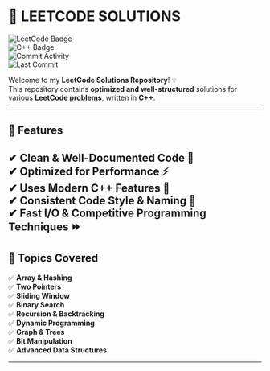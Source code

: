 # 🚀 LEETCODE SOLUTIONS  
![LeetCode Badge](https://img.shields.io/badge/Solved-🔥%20Over%20100-orange)  
![C++ Badge](https://img.shields.io/badge/Language-C++-blue.svg)  
![Commit Activity](https://img.shields.io/github/commit-activity/m/premdev1234/LEETCODE)  
![Last Commit](https://img.shields.io/github/last-commit/premdev1234/LEETCODE)  

Welcome to my **LeetCode Solutions Repository**! 💡  
This repository contains **optimized and well-structured** solutions for various **LeetCode problems**, written in **C++**.  

---

## 📌 Features  
✔ **Clean & Well-Documented Code** 📝  
✔ **Optimized for Performance** ⚡  
✔ **Uses Modern C++ Features** 🚀  
✔ **Consistent Code Style & Naming** 🎯  
✔ **Fast I/O & Competitive Programming Techniques** ⏩  
---

## 📖 Topics Covered  
✅ **Array & Hashing**  
✅ **Two Pointers**  
✅ **Sliding Window**  
✅ **Binary Search**  
✅ **Recursion & Backtracking**  
✅ **Dynamic Programming**  
✅ **Graph & Trees**  
✅ **Bit Manipulation**  
✅ **Advanced Data Structures**  

---



